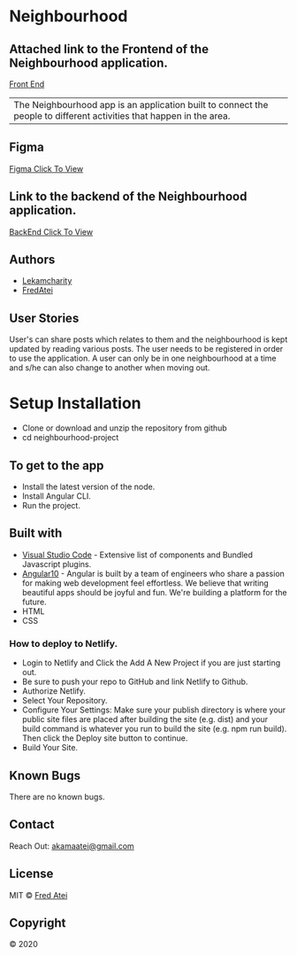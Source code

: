 # Neighbourhood

## Attached link to the Frontend of the Neighbourhood application.
[Front End](https://github.com/FredAtei/neighbourhood-project)

<table>
<tr>
<td>
The Neighbourhood app is an application built to connect the people to different activities that happen in the area.
</td>
</tr>
</table>

## Figma
[Figma Click To View](https://www.figma.com/file/a4tGRwJ5sTtssnjOZhjIHY/Neighbourhood?node-id=0%3A1)

## Link to the backend of the Neighbourhood application.
 [BackEnd Click To View](https://github.com/Nelly-ayebale/Neighbourhood)

## Authors
* [Lekamcharity](https://github.com/LekamCharity) 
* [FredAtei](https://github.com/FredAtei)

## User Stories
User's can share posts which relates to them and the neighbourhood is kept updated by reading various posts. The user needs to be registered in order to use the application. A user can only be in one neighbourhood at a time and s/he can also change to another when moving out. 


# Setup Installation

- Clone or download and unzip the repository from github 
- cd neighbourhood-project

## To get to the app

* Install the latest version of the node.
* Install Angular CLI.
* Run the project.

## Built with 

* [Visual Studio Code](https://code.visualstudio.com/) - Extensive list of components and  Bundled Javascript plugins.
* [Angular10](https://angular.io/) - Angular is built by a team of engineers who share a passion for making web development feel effortless. We believe that writing beautiful apps should be joyful and fun. We're building a platform for the future.
* HTML
* CSS

### How to deploy to Netlify.

* Login to Netlify and Click the Add A New Project if you are just starting out.
* Be sure to push your repo to GitHub and link Netlify to Github.
* Authorize Netlify.
* Select Your Repository.
* Configure Your Settings: Make sure your publish directory is where your public site files are placed after building the site (e.g. dist) and your build command is whatever you run to build the site (e.g. npm run build). Then click the Deploy site button to continue.
* Build Your Site. 

## Known Bugs
There are no known bugs.

## Contact

Reach Out: akamaatei@gmail.com

## License
MIT © [Fred Atei ](https://github.com/FredAtei/neighbourhood-project)

## Copyright
© 2020
